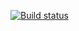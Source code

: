 [![Build status](https://ci.appveyor.com/api/projects/status/b1bk5and2h80xm6p?svg=true)](https://ci.appveyor.com/project/SazonovDmitriy/ahj3events-9vdg1)